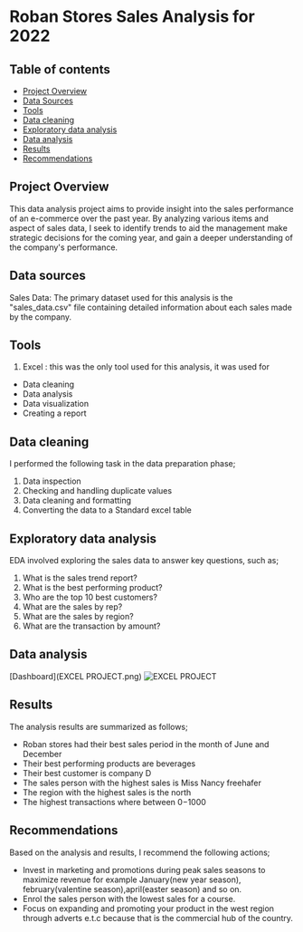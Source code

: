# Roban Stores Sales Analysis for 2022

## Table of contents

- [Project Overview](#project-overview)
- [Data Sources](#data-sources)
- [Tools](#tools)
- [Data cleaning](#data-cleaning)
- [Exploratory data analysis](#exploratory-data-analysis)
- [Data analysis](#data-analysis)
- [Results](#results)
- [Recommendations](#recommendations)



## Project Overview

This data analysis project aims to provide insight into the sales performance of an e-commerce over the past year. By analyzing various items and aspect of sales data, I seek to identify trends to aid the management make strategic decisions for the coming year, and gain a deeper understanding of the company's performance.

## Data sources

Sales Data: The primary dataset used for this analysis is the "sales_data.csv" file containing detailed information about each sales made by the company.

## Tools

1. Excel : this was the only tool used for this analysis, it was used for

 - Data cleaning
 - Data analysis
 - Data visualization
 - Creating a report

## Data cleaning

I performed the following task in the data preparation phase;

1. Data inspection
2. Checking and handling duplicate values
3. Data cleaning and formatting
4. Converting the data to a Standard excel table

## Exploratory data analysis

EDA involved exploring the sales data to answer key questions, such as;

1. What is the sales trend report?
2. What is the best performing product?
3. Who are the top 10 best customers?
4. What are the sales by rep?
5. What are the sales by region?
6. What are the transaction by amount?

## Data analysis 

[Dashboard](EXCEL PROJECT.png) 
 ![EXCEL PROJECT](https://github.com/OluchiTheAnalyst/EXCEL_PROJECTS/assets/152318870/660e508d-4029-4e73-85b1-10faf2a75ad5)


## Results

The analysis results are summarized as follows;

 - Roban stores had their best sales period in the month of June and December
 - Their best performing products are beverages
 - Their best customer is company D
 - The sales person with the highest sales is Miss Nancy freehafer
 - The region with the highest sales is the north 
 - The highest transactions where between 0$-1000$

## Recommendations

Based on the analysis and results, I recommend the following actions;

 - Invest in marketing and promotions during peak sales seasons to maximize revenue for example January(new year season), february(valentine season),april(easter season) and so on.
 - Enrol the sales person with the lowest sales for a course.
 - Focus on expanding and promoting your product in the west region through adverts e.t.c because that is the commercial hub of the country.

